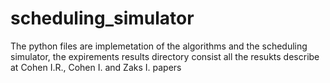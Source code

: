 # scheduling_simulator
The python files are implemetation of the algorithms and the scheduling simulator,
the expirements results directory consist all the resukts describe at Cohen I.R., Cohen I. and Zaks I. papers
